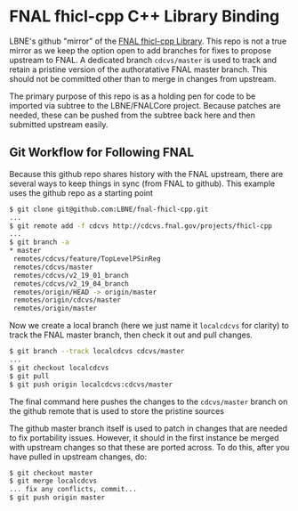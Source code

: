 FNAL fhicl-cpp C++ Library Binding
==================================

LBNE's github "mirror" of the [FNAL fhicl-cpp Library](https://cdcvs.fnal.gov/redmine/projects/fhicl-cpp/).
This repo is not a true mirror as we keep the option open to add
branches for fixes to propose upstream to FNAL. A dedicated branch
`cdcvs/master` is used to track and retain a pristine version of
the authoratative FNAL master branch. This should not be committed
other than to merge in changes from upstream.

The primary purpose of this repo is as a holding pen for code
to be imported via subtree to the LBNE/FNALCore project. Because
patches are needed, these can be pushed from the subtree back here
and then submitted upstream easily.

Git Workflow for Following FNAL
-------------------------------
Because this github repo shares history with the FNAL upstream,
there are several ways to keep things in sync (from FNAL to
github). This example uses the github repo as a starting point

```sh
$ git clone git@github.com:LBNE/fnal-fhicl-cpp.git
...
$ git remote add -f cdcvs http://cdcvs.fnal.gov/projects/fhicl-cpp
...
$ git branch -a
* master
 remotes/cdcvs/feature/TopLevelPSinReg
 remotes/cdcvs/master
 remotes/cdcvs/v2_19_01_branch
 remotes/cdcvs/v2_19_04_branch
 remotes/origin/HEAD -> origin/master
 remotes/origin/cdcvs/master
 remotes/origin/master
```

Now we create a local branch (here we just name it `localcdcvs` for clarity)
to track the FNAL master branch, then check it out and pull changes.

```sh
$ git branch --track localcdcvs cdcvs/master
...
$ git checkout localcdcvs
$ git pull
$ git push origin localcdcvs:cdcvs/master
```

The final command here pushes the changes to the `cdcvs/master` branch on
the github remote that is used to store the pristine sources

The github master branch itself is used to patch in changes that are needed
to fix portability issues. However, it should in the first instance be
merged with upstream changes so that these are ported across. To do this,
after you have pulled in upstream changes, do:

```sh
$ git checkout master
$ git merge localcdcvs
... fix any conflicts, commit...
$ git push origin master
```

